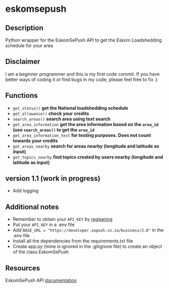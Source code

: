 # eskomsepush

## Description
Python wrapper for the EskomSePush API to get the Eskom Loadshedding schedule for your area

## Disclaimer
I am a beginner programmer and this is my first code commit. If you have better ways of coding it or find bugs in my code, please feel free to fix :)

## Functions
- `get_status()` **get the National loadshedding schedule**
- `get_allowance()` **check your credits**
- `search_areas()` **search area using text search**
- `get_area_information` **get the area information based on the `area_id` (use `search_areas()` to get the `area_id`**
- `get_area_information_test` **for testing purposes. Does not count towards your credits**
- `get_areas_nearby` **search for areas nearby (longitude and latitude as input)**
- `get_topics_nearby` **find topics created by users nearby (longitude and latitude as input)**

## version 1.1 (work in progress)

- Add logging 

## Additional notes
- Remember to obtain your `API_KEY` by [regisering](https://eskomsepush.gumroad.com/l/api)
- Put your `API_KEY` in a .env file 
- Add `BASE_URL = "https://developer.sepush.co.za/business/2.0"` in the .env file
- Install all the dependencies from the requirements.txt file
- Create app.py (mine is ignored in the .gitignore file) to create an object of the class EskomSePush

## Resources 
EskomSePush API [documentation](https://documenter.getpostman.com/view/1296288/UzQuNk3E#intro)


